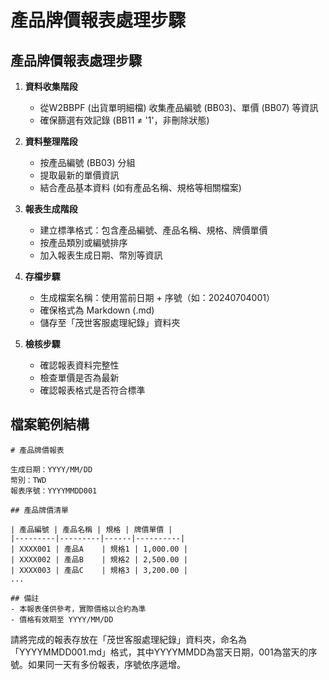 # 產品牌價報表處理步驟

## 產品牌價報表處理步驟

1. **資料收集階段**
   - 從W2BBPF (出貨單明細檔) 收集產品編號 (BB03)、單價 (BB07) 等資訊
   - 確保篩選有效記錄 (BB11 ≠ '1'，非刪除狀態)

2. **資料整理階段**
   - 按產品編號 (BB03) 分組
   - 提取最新的單價資訊
   - 結合產品基本資料 (如有產品名稱、規格等相關檔案)

3. **報表生成階段**
   - 建立標準格式：包含產品編號、產品名稱、規格、牌價單價
   - 按產品類別或編號排序
   - 加入報表生成日期、幣別等資訊

4. **存檔步驟**
   - 生成檔案名稱：使用當前日期 + 序號（如：20240704001）
   - 確保格式為 Markdown (.md)
   - 儲存至「茂世客服處理紀錄」資料夾

5. **檢核步驟**
   - 確認報表資料完整性
   - 檢查單價是否為最新
   - 確認報表格式是否符合標準

## 檔案範例結構

```
# 產品牌價報表

生成日期：YYYY/MM/DD
幣別：TWD
報表序號：YYYYMMDD001

## 產品牌價清單

| 產品編號 | 產品名稱 | 規格 | 牌價單價 |
|---------|---------|------|----------|
| XXXX001 | 產品A    | 規格1 | 1,000.00 |
| XXXX002 | 產品B    | 規格2 | 2,500.00 |
| XXXX003 | 產品C    | 規格3 | 3,200.00 |
...

## 備註
- 本報表僅供參考，實際價格以合約為準
- 價格有效期至 YYYY/MM/DD
```

請將完成的報表存放在「茂世客服處理紀錄」資料夾，命名為「YYYYMMDD001.md」格式，其中YYYYMMDD為當天日期，001為當天的序號。如果同一天有多份報表，序號依序遞增。 
